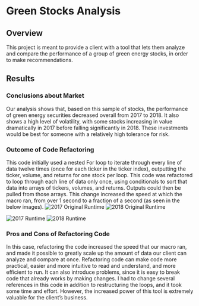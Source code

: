 # Green Stocks Analysis
## Overview
This project is meant to provide a client with a tool that lets them analyze and compare the performance of a group of green energy stocks, in order to make recommendations.

## Results
### Conclusions about Market
Our analysis shows that, based on this sample of stocks, the performance of green energy securities decreased overall from 2017 to 2018. It also shows a high level of volatility, with some stocks increasing in value dramatically in 2017 before falling significantly in 2018. These investments would be best for someone with a relatively high tolerance for risk. 

### Outcome of Code Refactoring
This code initially used a nested For loop to iterate through every line of data twelve times (once for each ticker in the ticker index), outputting the ticker, volume, and returns for one stock per loop. This code was refactored to loop through each line of data only once, using conditionals to sort that data into arrays of tickers, volumes, and returns. Outputs could then be pulled from those arrays. 
This change increased the speed at which the macro ran, from over 1 second to a fraction of a second (as seen in the below images).
![2017 Original Runtime]( VBA_Challenge_2017_Original.png)
![2018 Original Runtime]( VBA_Challenge_2018_Original.png)

![2017 Runtime]( VBA_Challenge_2017.png)
![2018 Runtime]( VBA_Challenge_2018.png)

### Pros and Cons of Refactoring Code 

In this case, refactoring the code increased the speed that our macro ran, and made it possible to greatly scale up the amount of data our client can analyze and compare at once. Refactoring code can make code more practical, easier and more intuitive to read and understand, and more efficient to run. It can also introduce problems, since it is easy to break code that already works by making changes. I had to change several references in this code in addition to restructuring the loops, and it took some time and effort. However, the increased power of this tool is extremely valuable for the client’s business.  
